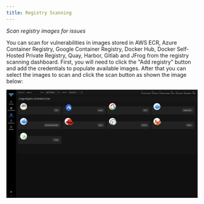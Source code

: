 ```yaml
---
title: Registry Scanning
---
```


*Scan registry images for issues*

You can scan for vulnerabilities in images stored in AWS ECR, Azure Container Registry, Google Container Registry, Docker Hub, Docker Self-Hosted Private Registry, Quay, Harbor, Gitlab and JFrog from the registry scanning dashboard. First, you will need to click the "Add registry" button and add the credentials to populate available images. After that you can select the images to scan and click the scan button as shown the image below:

![Registry Scanning](../img/DF_RegistryScanning.png)

